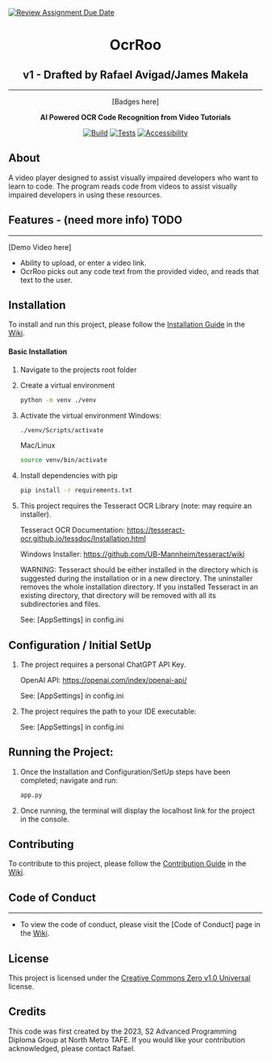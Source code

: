 [![Review Assignment Due Date](https://classroom.github.com/assets/deadline-readme-button-24ddc0f5d75046c5622901739e7c5dd533143b0c8e959d652212380cedb1ea36.svg)](https://classroom.github.com/a/SCA-edx6)

<div align="center">

# OcrRoo

## v1 - Drafted by Rafael Avigad/James Makela

---

[Badges here]

**AI Powered OCR Code Recognition from Video Tutorials**

[![Build](https://github.com/NM-TAFE/project-advanced-ui-development-team-mental-capacity/actions/workflows/build.yml/badge.svg)](https://github.com/NM-TAFE/project-advanced-ui-development-team-mental-capacity/actions/workflows/build.yml)
[![Tests](https://github.com/NM-TAFE/project-advanced-ui-development-team-mental-capacity/actions/workflows/tests.yml/badge.svg)](https://github.com/NM-TAFE/project-advanced-ui-development-team-mental-capacity/actions/workflows/tests.yml)
[![Accessibility](https://github.com/NM-TAFE/project-advanced-ui-development-team-mental-capacity/actions/workflows/accesibility.yml/badge.svg)](https://github.com/NM-TAFE/project-advanced-ui-development-team-mental-capacity/actions/workflows/accesibility.yml)

</div>

## About

A video player designed to assist visually impaired developers who want to learn to code.
The program reads code from videos to assist visually impaired developers in using these resources.

## Features - (need more info) TODO

---

[Demo Video here]

- Ability to upload, or enter a video link.
- OcrRoo picks out any code text from the provided video, and reads that text to the user.

## Installation

To install and run this project, please follow the [Installation Guide](https://github.com/NM-TAFE/project-advanced-ui-development-team-mental-capacity/wiki/Installation-Guide)
in the [Wiki](https://github.com/NM-TAFE/project-advanced-ui-development-team-mental-capacity/wiki).

#### Basic Installation

1. Navigate to the projects root folder

2. Create a virtual environment

   ```bash
   python -m venv ./venv
   ```

3. Activate the virtual environment
   Windows:

   ```bash
   ./venv/Scripts/activate
   ```

   Mac/Linux

   ```bash
   source venv/bin/activate
   ```

4. Install dependencies with pip

   ```bash
   pip install -r requirements.txt
   ```

5. This project requires the Tesseract OCR Library (note: may require an installer).

   Tesseract OCR Documentation: https://tesseract-ocr.github.io/tessdoc/Installation.html
   
   Windows Installer: https://github.com/UB-Mannheim/tesseract/wiki
   
   WARNING: Tesseract should be either installed in the directory which is suggested during the installation or in a 
   new directory. The uninstaller removes the whole installation directory. If you installed Tesseract in an existing 
   directory, that directory will be removed with all its subdirectories and files.

   See: [AppSettings] in config.ini

## Configuration / Initial SetUp

1. The project requires a personal ChatGPT API Key. 

   OpenAI API: https://openai.com/index/openai-api/

   See: [AppSettings] in config.ini

2. The project requires the path to your IDE executable:

   See: [AppSettings] in config.ini


## Running the Project:

1. Once the Installation and Configuration/SetUp steps have been completed; navigate and run:
   ```bash
   app.py
   ```

2. Once running, the terminal will display the localhost link for the project in the console.

## Contributing

To contribute to this project, please follow the [Contribution Guide](https://github.com/NM-TAFE/project-advanced-ui-development-team-mental-capacity/wiki/Contribution-Guide)
in the [Wiki](https://github.com/NM-TAFE/project-advanced-ui-development-team-mental-capacity/wiki).

## Code of Conduct

---

- To view the code of conduct, please visit the [Code of Conduct] page in the [Wiki](https://github.com/NM-TAFE/project-advanced-ui-development-team-mental-capacity/wiki).

## License

This project is licensed under the [Creative Commons Zero v1.0 Universal](LICENSE) license.

## Credits

This code was first created by the 2023, S2 Advanced Programming Diploma Group at North Metro TAFE. If you would like your contribution acknowledged, please contact Rafael.
